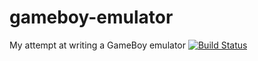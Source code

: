 # gameboy-emulator
My attempt at writing a GameBoy emulator
[![Build Status](https://travis-ci.com/THEvang/gameboy-emulator.svg?branch=master)](https://travis-ci.com/THEvang/gameboy-emulator)
